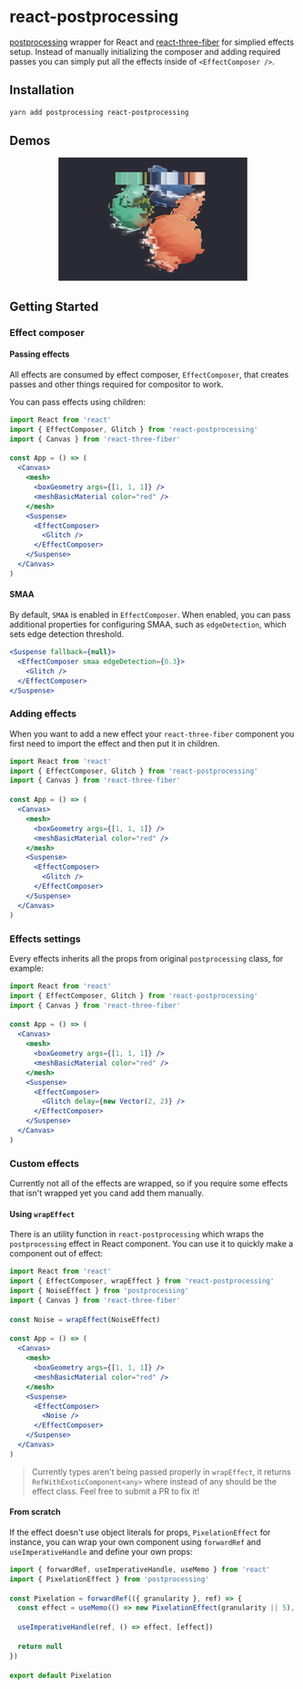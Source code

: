 # react-postprocessing

[postprocessing](https://vanruesc.github.io/postprocessing) wrapper for React and [react-three-fiber](https://github.com/react-spring/react-three-fiber) for simplied effects setup. Instead of manually initializing the composer and adding required passes you can simply put all the effects inside of `<EffectComposer />`.

## Installation

```sh
yarn add postprocessing react-postprocessing
```

## Demos

<p align="middle">
	<a href="https://codesandbox.io/s/react-postprocessing-showcase-demo-dr9rj">
		<img src="/vases.gif" />
	</a>
</p>

## Getting Started

### Effect composer

#### Passing effects

All effects are consumed by effect composer, `EffectComposer`, that creates passes and other things required for compositor to work.

You can pass effects using children:

```jsx
import React from 'react'
import { EffectComposer, Glitch } from 'react-postprocessing'
import { Canvas } from 'react-three-fiber'

const App = () => (
  <Canvas>
    <mesh>
      <boxGeometry args={[1, 1, 1]} />
      <meshBasicMaterial color="red" />
    </mesh>
    <Suspense>
      <EffectComposer>
        <Glitch />
      </EffectComposer>
    </Suspense>
  </Canvas>
)
```

#### SMAA

By default, `SMAA` is enabled in `EffectComposer`. When enabled, you can pass additional properties for configuring SMAA, such as `edgeDetection`, which sets edge detection threshold.

```jsx
<Suspense fallback={null}>
  <EffectComposer smaa edgeDetection={0.3}>
    <Glitch />
  </EffectComposer>
</Suspense>
```

### Adding effects

When you want to add a new effect your `react-three-fiber` component you first need to import the effect and then put it in children.

```jsx
import React from 'react'
import { EffectComposer, Glitch } from 'react-postprocessing'
import { Canvas } from 'react-three-fiber'

const App = () => (
  <Canvas>
    <mesh>
      <boxGeometry args={[1, 1, 1]} />
      <meshBasicMaterial color="red" />
    </mesh>
    <Suspense>
      <EffectComposer>
        <Glitch />
      </EffectComposer>
    </Suspense>
  </Canvas>
)
```

### Effects settings

Every effects inherits all the props from original `postprocessing` class, for example:

```jsx
import React from 'react'
import { EffectComposer, Glitch } from 'react-postprocessing'
import { Canvas } from 'react-three-fiber'

const App = () => (
  <Canvas>
    <mesh>
      <boxGeometry args={[1, 1, 1]} />
      <meshBasicMaterial color="red" />
    </mesh>
    <Suspense>
      <EffectComposer>
        <Glitch delay={new Vector(2, 2)} />
      </EffectComposer>
    </Suspense>
  </Canvas>
)
```

### Custom effects

Currently not all of the effects are wrapped, so if you require some effects that isn't wrapped yet you cand add them manually.

#### Using `wrapEffect`

There is an utility function in `react-postprocessing` which wraps the `postprocessing` effect in React component. You can use it to quickly make a component out of effect:

```jsx
import React from 'react'
import { EffectComposer, wrapEffect } from 'react-postprocessing'
import { NoiseEffect } from 'postprocessing'
import { Canvas } from 'react-three-fiber'

const Noise = wrapEffect(NoiseEffect)

const App = () => (
  <Canvas>
    <mesh>
      <boxGeometry args={[1, 1, 1]} />
      <meshBasicMaterial color="red" />
    </mesh>
    <Suspense>
      <EffectComposer>
        <Noise />
      </EffectComposer>
    </Suspense>
  </Canvas>
)
```

> Currently types aren't being passed properly in `wrapEffect`, it returns `RefWithExoticComponent<any>` where instead of any should be the effect class. Feel free to submit a PR to fix it!

#### From scratch

If the effect doesn't use object literals for props, `PixelationEffect` for instance, you can wrap your own component using `forwardRef` and `useImperativeHandle` and define your own props:

```jsx
import { forwardRef, useImperativeHandle, useMemo } from 'react'
import { PixelationEffect } from 'postprocessing'

const Pixelation = forwardRef(({ granularity }, ref) => {
  const effect = useMemo(() => new PixelationEffect(granularity || 5), [granularity])

  useImperativeHandle(ref, () => effect, [effect])

  return null
})

export default Pixelation
```
